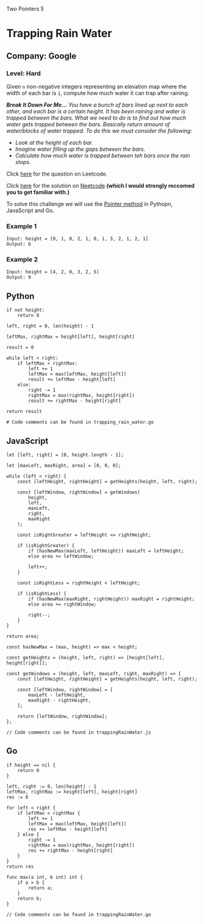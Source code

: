 Two Pointers 5
# Trapping Rain Water
## Company: Google
### Level: Hard

Given `n` non-negative integers representing an elevation map where the width of each bar is `1`, compute how much water it can trap after raining.

***Break It Down For Me...***
*You have a bunch of bars lined up next to each other, and each bar is a certain height.*
*It has been raining and water is trapped between the bars.*
*What we need to do is to find out how much water gets trapped between the bars.* 
*Basically return amount of water/blocks of water trapped.*
*To do this we must consider the following:*
- *Look at the height of each bar.*
- *Imagine water filling up the gaps between the bars.*
- *Calculate how much water is trapped between teh bars once the rain stops.*

Click [here](https://leetcode.com/problems/trapping-rain-water/description/) for the question on Leetcode.

Click [here](https://www.youtube.com/watch?v=ZI2z5pq0TqA) for the solution on [Neetcode](https://neetcode.io/) **(which I would strongly reccomed you to get familiar with.)**

To solve this challenge we will use the [Pointer method](https://www.studysmarter.co.uk/explanations/computer-science/computer-programming/pointers-and-arrays/#:~:text=C%20programming%20language%3F-,A%20pointer%20is%20a%20variable%20that%20stores%20the%20memory%20address,the%20efficiency%20of%20certain%20algorithms.) in Pythopn, JavaScript and Go.

### Example 1
```
Input: height = [0, 1, 0, 2, 1, 0, 1, 3, 2, 1, 2, 1]
Output: 6
```

### Example 2
```
Input: height = [4, 2, 0, 3, 2, 5]
Output: 9
```

## Python
```
if not height:
    return 0

left, right = 0, len(height) - 1

leftMax, rightMax = height[left], height[right]

result = 0

while left < right:
    if leftMax < rightMax:
        left += 1
        leftMax = max(leftMax, height[left])
        result += leftMax - height[left]
    else:
        right -= 1
        rightMax = max(rightMax, height[right])
        result += rightMax - height[right]

return result

# Code comments can be found in trapping_rain_water.go
```

## JavaScript
```
let [left, right] = [0, height.length - 1];

let [maxLeft, maxRight, area] = [0, 0, 0];

while (left < right) {
    const [leftHeight, rightHeight] = getHeights(height, left, right);

    const [leftWindow, rightWindow] = getWindows(
        height,
        left,
        maxLeft,
        right,
        maxRight
    );

    const isRightGreater = leftHeight <= rightHeight;

    if (isRightGreater) {
        if (hasNewMax(maxLeft, leftHeight)) maxLeft = leftHeight;
        else area += leftWindow;

        left++;
    }

    const isRightLess = rightHeight < leftHeight;

    if (isRightLess) {
        if (hasNewMax(maxRight, rightHeight)) maxRight = rightHeight;
        else area += rightWindow;

        right--;
    }
}

return area;

const hasNewMax = (max, height) => max < height;

const getHeights = (height, left, right) => [height[left], height[right]];

const getWindows = (height, left, maxLeft, right, maxRight) => {
    const [leftHeight, rightHeight] = getHeights(height, left, right);

    const [leftWindow, rightWindow] = [
        maxLeft - leftHeight,
        maxRight - rightHeight,
    ];

    return [leftWindow, rightWindow];
};

// Code comments can be found in trappingRainWater.js
```

## Go
```
if height == nil {
    return 0
}

left, right := 0, len(height) - 1
leftMax, rightMax := height[left], height[right]
res := 0

for left < right {
    if leftMax < rightMax {
        left += 1
        leftMax = max(leftMax, height[left])
        res += leftMax - height[left]
    } else {
        right -= 1
        rightMax = max(rightMax, height[right])
        res += rightMax - height[right]
    }
}
return res

func max(a int, b int) int {
    if a > b {
        return a;
    }
    return b;
}

// Code comments can be found in trappingRainWater.go
```